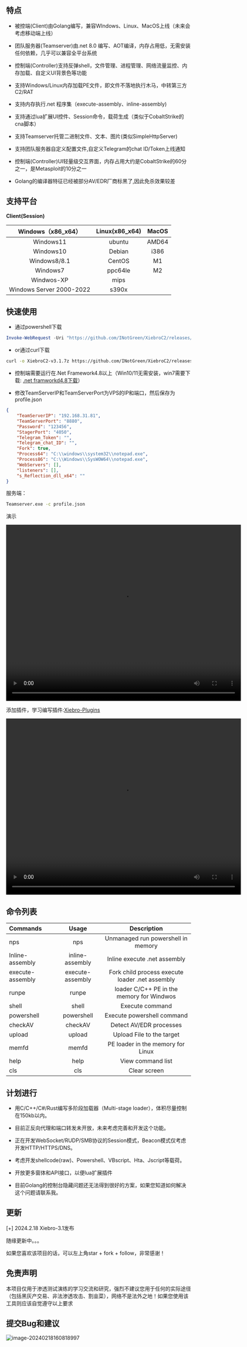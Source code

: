 ## 特点

- 被控端(Client)由Golang编写，兼容WIndows、Linux、MacOS上线（未来会考虑移动端上线）

- 团队服务器(Teamserver)由.net 8.0 编写、AOT编译，内存占用低，无需安装任何依赖，几乎可以兼容全平台系统

- 控制端(Controller)支持反弹shell，文件管理、进程管理、网络流量监控、内存加载、自定义UI背景色等功能

- 支持Windows/Linux内存加载PE文件，即文件不落地执行木马，中转第三方C2/RAT

- 支持内存执行.net 程序集（execute-assembly、inline-assembly)

- 支持通过lua扩展UI控件、Session命令，载荷生成（类似于CobaltStrike的cna脚本）

- 支持Teamserver托管二进制文件、文本、图片(类似SimpleHttpServer)

- 支持团队服务器自定义配置文件,自定义Telegram的chat ID/Token上线通知

- 控制端(Controller)UI轻量级交互界面，内存占用大约是CobaltStrike的60分之一，是Metasploit的10分之一

- Golang的编译器特征已经被部分AV/EDR厂商标黑了,因此免杀效果较差

  

  

## 支持平台

**Client(Session)**

|    Windows（x86_x64）    | Linux(x86_x64) | MacOS |
| :----------------------: | :------------: | :---: |
|        Windows11         |     ubuntu     | AMD64 |
|        Windows10         |     Debian     | i386  |
|       Windows8/8.1       |     CentOS     |  M1   |
|         Windows7         |    ppc64le     |  M2   |
|        Windwos-XP        |      mips      |       |
| Windows Server 2000-2022 |     s390x      |       |



## 快速使用

- 通过powershell下载

```powershell
Invoke-WebRequest -Uri "https://github.com/INotGreen/XiebroC2/releases/download/XieBroC2-v3.1/Xiebro-v3.1.7z -OutFile" -OutFile ".\XiebroC2-v3.1.7z"
```

- or通过curl下载

```bash
curl -o XiebroC2-v3.1.7z https://github.com/INotGreen/XiebroC2/releases/download/XieBroC2-v3.1/Xiebro-v3.1.7z -OutFile
```

- 控制端需要运行在.Net Framework4.8以上（Win10/11无需安装，win7需要下载: [.net framworkd4.8下载](https://dotnet.microsoft.com/zh-cn/download/dotnet-framework/thank-you/net48-offline-installer)）

- 修改TeamServerIP和TeamServerPort为VPS的IP和端口，然后保存为profile.json

```json
{
    "TeamServerIP": "192.168.31.81",
    "TeamServerPort": "8880",
    "Password": "123456",
    "StagerPort": "4050",
    "Telegram_Token": "",
    "Telegram_chat_ID": "",
    "Fork": true,
    "Process64": "C:\\windows\\system32\\notepad.exe",
    "Process86": "C:\\Windows\\SysWOW64\\notepad.exe",
    "WebServers": [],
    "listeners": [],
    "s_Reflection_dll_x64": ""
}
```

服务端：

```bash
Teamserver.exe -c profile.json
```



演示

<video src="https://private-user-images.githubusercontent.com/89376703/305162512-771c2e88-afd8-493d-a575-7e10149837dd.mp4" width="640" height="480" controls></video>



添加插件，学习编写插件:[Xiebro-Plugins](https://github.com/INotGreen/Xiebro-Plugins?tab=readme-ov-file#executeassembly)

<video src="https://private-user-images.githubusercontent.com/89376703/305687743-fb39df88-0f29-4359-9cd4-fc4bfa698270.mp4" width="640" height="480" controls></video>



## 命令列表




| Commands         |               Usage                |                   Description                    |
| :--------------- | :--------------------------------: | :----------------------------------------------: |
| nps              |     nps  <powershell command>      |        Unmanaged run powershell in memory        |
| Inline-assembly  | inline-assembly <FilePath> <args>  |           Inline execute .net assembly           |
| execute-assembly | execute-assembly <FilePath> <args> | Fork child process execute loader .net  assembly |
| runpe            |      runpe <FilePath> <args>       |    loader C/C++ PE in the memory for Windwos     |
| shell            |        shell <cmd command>         |                 Execute  command                 |
| powershell       |  powershell <powershell command>   |            Execute powershell command            |
| checkAV          |              checkAV               |             Detect AV/EDR processes              |
| upload           | upload <uploadFilePath> <FilePath> |            Upload File to the target             |
| memfd            |      memfd <FilePath> <args>       |        PE loader in the memory for Linux         |
| help             |                help                |                View command list                 |
| cls              |                cls                 |                   Clear screen                   |



## 计划进行

- 用C/C++/C#/Rust编写多阶段加载器（Multi-stage loader），体积尽量控制在150kb以内。

- 目前正反向代理和端口转发未开放，未来考虑完善和开发这个功能。

- 正在开发WebSocket/RUDP/SMB协议的Session模式，Beacon模式仅考虑开发HTTP/HTTPS/DNS。
- 考虑开发shellcode(raw)、Powershell、VBscript、Hta、Jscript等载荷。

- 开放更多窗体和API接口，以便lua扩展插件

- 目前Golang的控制台隐藏问题还无法得到很好的方案，如果您知道如何解决这个问题请联系我。



## 更新

[+] 2024.2.18 Xiebro-3.1发布

随缘更新中。。。

如果您喜欢该项目的话，可以左上角star + fork + follow，非常感谢！

## 免责声明

本项目仅用于渗透测试演练的学习交流和研究，强烈不建议您用于任何的实际途径（包括黑灰产交易、非法渗透攻击、割韭菜），网络不是法外之地！如果您使用该工具则应该自觉遵守以上要求



## 提交Bug和建议

<img src="C:\Users\Lenovo\AppData\Roaming\Typora\typora-user-images\image-20240218160818997.png" alt="image-20240218160818997"  />



